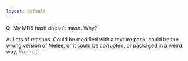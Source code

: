 ```yaml
---
layout: default
---
```


Q: My MD5 hash doesn’t mash. Why?

A: Lots of reasons. Could be modified with a texture pack, could be the wrong version of Melee, or it could be corrupted, or packaged in a weird way, like nkit.

